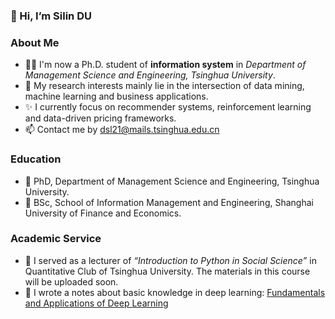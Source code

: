 ### 👋 Hi, I’m Silin DU </font>

### About Me
- 👨‍💻 I'm now a Ph.D. student of **information system** in *Department of Management Science and Engineering, Tsinghua University*.
- 👀 My research interests mainly lie in the intersection of data mining, machine learning and business applications.
- ✨ I currently focus on recommender systems, reinforcement learning and data-driven pricing frameworks.
- 📫 Contact me by dsl21@mails.tsinghua.edu.cn

### Education
- 🏫 PhD, Department of Management Science and Engineering, Tsinghua University.
- 🏫 BSc, School of Information Management and Engineering, Shanghai University of Finance and Economics.

### Academic Service
- 📖 I served as a lecturer of *“Introduction to Python in Social Science”* in Quantitative Club of Tsinghua University. The materials in this course will be uploaded soon.
- 📖 I wrote a notes about basic knowledge in deep learning: [Fundamentals and Applications of Deep Learning](https://github.com/doslim/Fundamentals-and-Applications-of-Deep-Learning)

<!---
doslim/doslim is a ✨ special ✨ repository because its `README.md` (this file) appears on your GitHub profile.
You can click the Preview link to take a look at your changes.
--->
